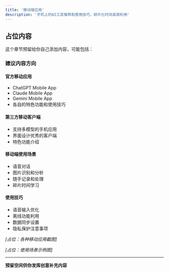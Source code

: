 ```yaml
---
title: '移动端应用'
description: '手机上的AI工具推荐和使用技巧，碎片化时间高效利用'
---
```


## 占位内容

这个章节预留给你自己添加内容，可能包括：

### 建议内容方向

#### 官方移动应用

- ChatGPT Mobile App
- Claude Mobile App
- Gemini Mobile App
- 各自的特色功能和使用技巧

#### 第三方移动客户端

- 支持多模型的手机应用
- 界面设计优秀的客户端
- 特色功能介绍

#### 移动端使用场景

- 语音对话
- 图片识别和分析
- 随手记录和处理
- 碎片时间学习

#### 使用技巧

- 语音输入优化
- 离线功能利用
- 数据同步设置
- 隐私保护注意事项

_[占位：各种移动应用截图]_

_[占位：使用场景示例图]_

---

**预留空间供你发挥创意补充内容**
